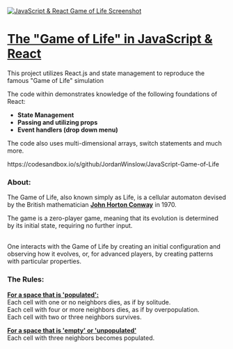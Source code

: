 <a href="https://codesandbox.io/s/github/JordanWinslow/JavaScript-Game-of-Life">
  <img src="https://gdurl.com/nuRM" alt="JavaScript & React Game of Life Screenshot">
  <h1>The "Game of Life" in JavaScript & React</h1>
</a>

<p>
  This project utilizes React.js and state management to reproduce the famous "Game of Life" simulation 
</p>
<p>
  The code within demonstrates knowledge of the following foundations of React:
</p>
<strong>
<ul>
  <li>State Management
  <li>Passing and utilizing props
  <li>Event handlers (drop down menu)
</ul>
</strong>
<p>
  The code also uses multi-dimensional arrays, switch statements and much more.
</p>
<p>
https://codesandbox.io/s/github/JordanWinslow/JavaScript-Game-of-Life
</p>

<h3>About:</h3>
              
<p>The Game of Life, also known simply as Life, is a cellular automaton devised by the British mathematician <strong><a href="https://en.wikipedia.org/wiki/John_Horton_Conway">John Horton Conway</a></strong> in 1970.
                </p>
                <p>
                        The game is a zero-player game, meaning that its evolution is determined by its initial state, requiring no further input.<br /><br />
                </p>
                <p>
                One interacts with the Game of Life by creating an initial configuration and observing how it evolves, or, for advanced players, by creating patterns with particular properties.
                </p>
                </div>
                <h3>The Rules:</h3>
                <div>
                <p id="rules">
                    <strong><u>For a space that is 'populated':</u></strong><br />
                    Each cell with one or no neighbors dies, as if by solitude.<br />
                    Each cell with four or more neighbors dies, as if by overpopulation.<br />
                    Each cell with two or three neighbors survives.<br />
                </p>
                <p>
                    <strong><u>For a space that is 'empty' or 'unpopulated'</u></strong><br />
                    Each cell with three neighbors becomes populated.<br />
                    </p>
                </div>
            </div>
